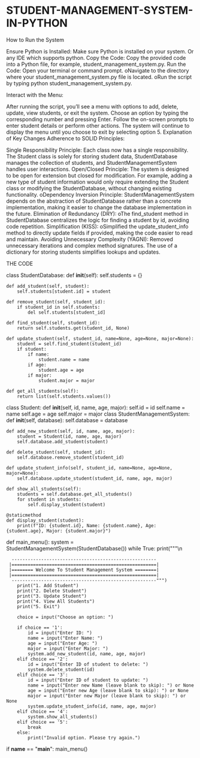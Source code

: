 # STUDENT-MANAGEMENT-SYSTEM-IN-PYTHON
How to Run the System

Ensure Python is Installed: Make sure Python is installed on your system. Or any IDE which supports python.
Copy the Code: Copy the provided code into a Python file, for example, student_management_system.py.
Run the Code:
Open your terminal or command prompt.
oNavigate to the directory where your student_management_system.py file is located.
oRun the script by typing python student_management_system.py.

Interact with the Menu:

After running the script, you’ll see a menu with options to add, delete, update, view students, or exit the system.
Choose an option by typing the corresponding number and pressing Enter.
Follow the on-screen prompts to enter student details or perform other actions.
The system will continue to display the menu until you choose to exit by selecting option 5.
Explanation of Key Changes
Adherence to SOLID Principles:

Single Responsibility Principle: Each class now has a single responsibility. The Student class is solely for storing student data, StudentDatabase manages the collection of students, and StudentManagementSystem handles user interactions.
Open/Closed Principle: The system is designed to be open for extension but closed for modification. For example, adding a new type of student information would only require extending the Student class or modifying the StudentDatabase, without changing existing functionality.
oDependency Inversion Principle: StudentManagementSystem depends on the abstraction of StudentDatabase rather than a concrete implementation, making it easier to change the database implementation in the future.
Elimination of Redundancy (DRY):
oThe find_student method in StudentDatabase centralizes the logic for finding a student by id, avoiding code repetition.
Simplification (KISS):
oSimplified the update_student_info method to directly update fields if provided, making the code easier to read and maintain.
Avoiding Unnecessary Complexity (YAGNI):
Removed unnecessary iterations and complex method signatures. The use of a dictionary for storing students simplifies lookups and updates.

THE CODE


class StudentDatabase:
    def __init__(self):
        self.students = {}

    def add_student(self, student):
        self.students[student.id] = student

    def remove_student(self, student_id):
        if student_id in self.students:
            del self.students[student_id]

    def find_student(self, student_id):
        return self.students.get(student_id, None)

    def update_student(self, student_id, name=None, age=None, major=None):
        student = self.find_student(student_id)
        if student:
            if name:
                student.name = name
            if age:
                student.age = age
            if major:
                student.major = major

    def get_all_students(self):
        return list(self.students.values())
class Student:
    def __init__(self, id, name, age, major):
        self.id = id
        self.name = name
        self.age = age
        self.major = major
class StudentManagementSystem:
    def __init__(self, database):
        self.database = database

    def add_new_student(self, id, name, age, major):
        student = Student(id, name, age, major)
        self.database.add_student(student)

    def delete_student(self, student_id):
        self.database.remove_student(student_id)

    def update_student_info(self, student_id, name=None, age=None, major=None):
        self.database.update_student(student_id, name, age, major)

    def show_all_students(self):
        students = self.database.get_all_students()
        for student in students:
            self.display_student(student)

    @staticmethod
    def display_student(student):
        print(f"ID: {student.id}, Name: {student.name}, Age: {student.age}, Major: {student.major}")

def main_menu():
    system = StudentManagementSystem(StudentDatabase())
    while True:
        print("""\n

      ------------------------------------------------------
     |======================================================| 
     |======== Welcome To Student Management System	========|
     |======================================================|
      ------------------------------------------------------""")
        print("1. Add Student")
        print("2. Delete Student")
        print("3. Update Student")
        print("4. View All Students")
        print("5. Exit")
        
        choice = input("Choose an option: ")

        if choice == '1':
            id = input("Enter ID: ")
            name = input("Enter Name: ")
            age = input("Enter Age: ")
            major = input("Enter Major: ")
            system.add_new_student(id, name, age, major)
        elif choice == '2':
            id = input("Enter ID of student to delete: ")
            system.delete_student(id)
        elif choice == '3':
            id = input("Enter ID of student to update: ")
            name = input("Enter new Name (leave blank to skip): ") or None
            age = input("Enter new Age (leave blank to skip): ") or None
            major = input("Enter new Major (leave blank to skip): ") or None
            system.update_student_info(id, name, age, major)
        elif choice == '4':
            system.show_all_students()
        elif choice == '5':
            break
        else:
            print("Invalid option. Please try again.")

if __name__ == "__main__":
    main_menu()
